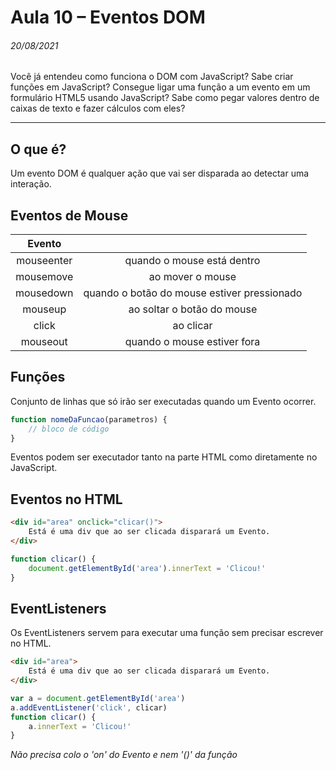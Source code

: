 # Aula 10 – Eventos DOM

###### 20/08/2021

Você já entendeu como funciona o DOM com JavaScript? Sabe criar funções em JavaScript? Consegue ligar uma função a um evento em um formulário HTML5 usando JavaScript? Sabe como pegar valores dentro de caixas de texto e fazer cálculos com eles?

------



## O que é?

Um evento DOM é qualquer ação que vai ser disparada ao detectar uma interação.



## Eventos de Mouse

|   Evento   |                                             |
| :--------: | :-----------------------------------------: |
| mouseenter |         quando o mouse está dentro          |
| mousemove  |              ao mover o mouse               |
| mousedown  | quando o botão do mouse estiver pressionado |
|  mouseup   |         ao soltar o botão do mouse          |
|   click    |                  ao clicar                  |
|  mouseout  |         quando o mouse estiver fora         |



## Funções

Conjunto de linhas que só irão ser executadas quando um Evento ocorrer.

~~~javascript
function nomeDaFuncao(parametros) {
    // bloco de código
}
~~~

Eventos podem ser executador tanto na parte HTML como diretamente no JavaScript.



## Eventos no HTML

~~~html
<div id="area" onclick="clicar()">
    Está é uma div que ao ser clicada disparará um Evento.
</div>
~~~

~~~javascript
function clicar() {
    document.getElementById('area').innerText = 'Clicou!'
}
~~~



## EventListeners

Os EventListeners servem para executar uma função sem precisar escrever no HTML.

~~~html
<div id="area">
    Está é uma div que ao ser clicada disparará um Evento.
</div>
~~~

~~~javascript
var a = document.getElementById('area')
a.addEventListener('click', clicar)
function clicar() {
    a.innerText = 'Clicou!'
}
~~~
*Não precisa colo o 'on' do Evento e nem '()' da função*
